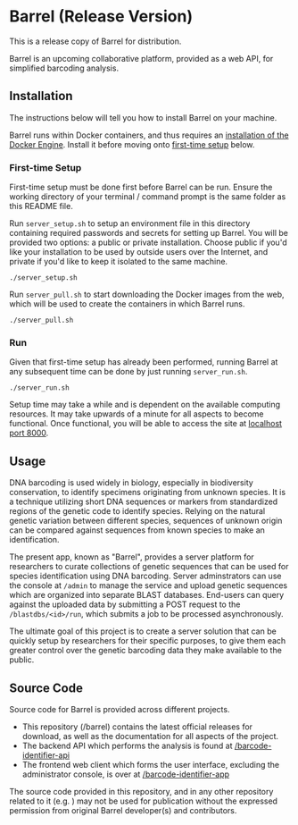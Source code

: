 # Barrel (Release Version)

This is a release copy of Barrel for distribution.

Barrel is an upcoming collaborative platform, provided as a web API, for simplified barcoding analysis.

## Installation

The instructions below will tell you how to install Barrel on your machine.

Barrel runs within Docker containers, and thus requires an [installation of the Docker Engine](https://docs.docker.com/engine/install/). Install it before moving onto [first-time setup](#first-time-setup) below.

### First-time Setup

First-time setup must be done first before Barrel can be run. Ensure the working directory of your terminal / command prompt is the same folder as this README file.

Run `server_setup.sh` to setup an environment file in this directory containing required passwords and secrets for setting up Barrel. You will be provided two options: a public or private installation. Choose public if you'd like your installation to be used by outside users over the Internet, and private if you'd like to keep it isolated to the same machine.
```
./server_setup.sh
```

Run `server_pull.sh` to start downloading the Docker images from the web, which will be used to create the containers in which Barrel runs. 
```
./server_pull.sh
```

### Run

Given that first-time setup has already been performed, running Barrel at any subsequent time can be done by just running `server_run.sh`. 
```
./server_run.sh
```

Setup time may take a while and is dependent on the available computing resources. It may take upwards of a minute for all aspects to become functional. Once functional, you will be able to access the site at [localhost port 8000](http://localhost:8000). 


## Usage
DNA barcoding is used widely in biology, especially in biodiversity conservation, to identify specimens originating from unknown species. It is a technique utilizing short DNA sequences or markers from standardized regions of the genetic code to identify species. Relying on the natural genetic variation between different species, sequences of unknown origin can be compared against sequences from known species to make an identification.

The present app, known as "Barrel", provides a server platform for researchers to curate collections of genetic sequences that can be used for species identification using DNA barcoding. Server adminstrators can use the console at `/admin` to manage the service and upload genetic sequences which are organized into separate BLAST databases. End-users can query against the uploaded data by submitting a POST request to the `/blastdbs/<id>/run`, which submits a job to be processed asynchronously. 

The ultimate goal of this project is to create a server solution that can be quickly setup by researchers for their specific purposes, to give them each greater control over the genetic barcoding data they make available to the public.

## Source Code
Source code for Barrel is provided across different projects.
- This repository (/barrel) contains the latest official releases for download, as well as the documentation for all aspects of the project.
- The backend API which performs the analysis is found at [/barcode-identifier-api](https://github.com/clwillhuang/barcode-identifier-api)
- The frontend web client which forms the user interface, excluding the administrator console, is over at [/barcode-identifier-app](https://github.com/clwillhuang/barcode-identifier-app)

The source code provided in this repository, and in any other repository related to it (e.g. ) may not be used for publication without the expressed permission from original Barrel developer(s) and contributors. 